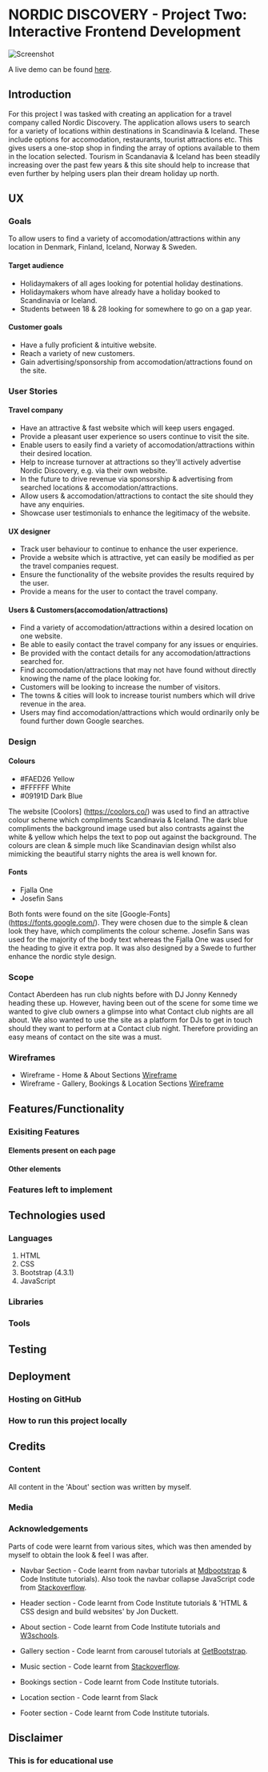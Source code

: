 # NORDIC DISCOVERY - Project Two: Interactive Frontend Development

![Screenshot](https://github.com/JSudron/Nordic-Discover-Project/blob/master/assets/images/Multi_Device_Website_Mockupr.png?raw=true)

A live demo can be found [here](https://jsudron.github.io/Nordic-Discover-Project/).

## Introduction

For this project I was tasked with creating an application for a travel company called Nordic Discovery. The application allows users to search for a variety of locations within
destinations in Scandinavia & Iceland. These include options for accomodation, restaurants, tourist attractions etc. This gives users a one-stop shop in finding the array of options available
to them in the location selected. Tourism in Scandanavia & Iceland has been steadily increasing over the past few years & this site should help to increase that even further by helping users plan 
their dream holiday up north. 

## UX
 
### Goals

To allow users to find a variety of accomodation/attractions within any location in Denmark, Finland, Iceland, Norway & Sweden.

#### Target audience

- Holidaymakers of all ages looking for potential holiday destinations.
- Holidaymakers whom have already have a holiday booked to Scandinavia or Iceland.
- Students between 18 & 28 looking for somewhere to go on a gap year.

#### Customer goals

- Have a fully proficient & intuitive website.
- Reach a variety of new customers.
- Gain advertising/sponsorship from accomodation/attractions found on the site.

### User Stories

#### Travel company

- Have an attractive & fast website which will keep users engaged.
- Provide a pleasant user experience so users continue to visit the site.
- Enable users to easily find a variety of accomodation/attractions within their desired location.
- Help to increase turnover at attractions so they'll actively advertise Nordic Discovery, e.g. via their own website.
- In the future to drive revenue via sponsorship & advertising from searched locations & accomodation/attractions.
- Allow users & accomodation/attractions to contact the site should they have any enquiries.
- Showcase user testimonials to enhance the legitimacy of the website.

#### UX designer

- Track user behaviour to continue to enhance the user experience.
- Provide a website which is attractive, yet can easily be modified as per the travel companies request.
- Ensure the functionality of the website provides the results required by the user.
- Provide a means for the user to contact the travel company.

#### Users & Customers(accomodation/attractions)

- Find a variety of accomodation/attractions within a desired location on one website.
- Be able to easily contact the travel company for any issues or enquiries.
- Be provided with the contact details for any accomodation/attractions searched for.
- Find accomodation/attractions that may not have found without directly knowing the name of the place looking for.
- Customers will be looking to increase the number of visitors.
- The towns & cities will look to increase tourist numbers which will drive revenue in the area.
- Users may find accomodation/attractions which would ordinarily only be found further down Google searches.

### Design

#### Colours

- #FAED26 Yellow
- #FFFFFF White
- #09191D Dark Blue

The website [Coolors] (https://coolors.co/) was used to find an attractive colour scheme which compliments Scandinavia & Iceland.
The dark blue compliments the background image used but also contrasts against the white & yellow which helps the text to pop out against the
background. The colours are clean & simple much like Scandinavian design whilst also mimicking the beautiful starry nights the area
is well known for. 

#### Fonts

- Fjalla One
- Josefin Sans

Both fonts were found on the site [Google-Fonts] (https://fonts.google.com/). They were chosen due to the simple & clean look they have,
which compliments the colour scheme. Josefin Sans was used for the majority of the body text whereas the Fjalla One  was used for the heading 
to give it extra pop. It was also designed by a Swede to further enhance the nordic style design.


### Scope 

Contact Aberdeen has run club nights before with DJ Jonny Kennedy heading these up. However, having been out of the scene for some time we wanted
to give club owners a glimpse into what Contact club nights are all about. We also wanted to use the site as a platform for DJs to get in touch
should they want to perform at a Contact club night. Therefore providing an easy means of contact on the site was a must.

### Wireframes

- Wireframe - Home & About Sections [Wireframe](https://github.com/JSudron/Contact-Aberdeen/blob/master/assets/wireframes/Wireframes-part%201.jpg)
- Wireframe - Gallery, Bookings & Location Sections [Wireframe](https://github.com/JSudron/Contact-Aberdeen/blob/master/assets/wireframes/Wireframes-part%202.jpg)

## Features/Functionality

### Exisiting Features

#### Elements present on each page

#### Other elements

### Features left to implement

## Technologies used

### Languages

1. HTML
2. CSS
3. Bootstrap (4.3.1)
4. JavaScript

### Libraries

### Tools

## Testing

## Deployment

### Hosting on GitHub

### How to run this project locally

## Credits

### Content

All content in the 'About' section was written by myself.

### Media

### Acknowledgements

Parts of code were learnt from various sites, which was then amended by myself to obtain the look & feel I was after. 

- Navbar Section -
Code learnt from navbar tutorials at [Mdbootstrap](https://mdbootstrap.com/docs/jquery/navigation/hamburger-menu/) & Code Institute tutorials).
Also took the navbar collapse JavaScript code from [Stackoverflow](https://stackoverflow.com/questions/42401606/how-to-hide-collapsible-bootstrap-4-navbar-on-click).

- Header section -
Code learnt from Code Institute tutorials & 'HTML & CSS design and build websites' by Jon Duckett.

- About section - 
Code learnt from Code Institute tutorials and [W3schools](https://www.w3schools.com/bootstrap/bootstrap_theme_band.asp).

- Gallery section -
Code learnt from carousel tutorials at [GetBootstrap](https://getbootstrap.com/docs/4.0/components/carousel/).

- Music section -
Code learnt from [Stackoverflow](https://stackoverflow.com/questions/23737427/how-to-put-two-iframes-side-by-side).

- Bookings section -
Code learnt from Code Institute tutorials.

- Location section -
Code learnt from Slack

- Footer section - 
Code learnt from Code Institute tutorials.

## Disclaimer

### This is for educational use